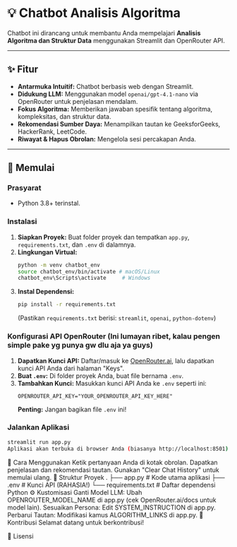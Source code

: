 # 💡 Chatbot Analisis Algoritma

Chatbot ini dirancang untuk membantu Anda mempelajari **Analisis Algoritma dan Struktur Data** menggunakan Streamlit dan OpenRouter API.

---

## ✨ Fitur

* **Antarmuka Intuitif:** Chatbot berbasis web dengan Streamlit.
* **Didukung LLM:** Menggunakan model `openai/gpt-4.1-nano` via OpenRouter untuk penjelasan mendalam.
* **Fokus Algoritma:** Memberikan jawaban spesifik tentang algoritma, kompleksitas, dan struktur data.
* **Rekomendasi Sumber Daya:** Menampilkan tautan ke GeeksforGeeks, HackerRank, LeetCode.
* **Riwayat & Hapus Obrolan:** Mengelola sesi percakapan Anda.

---

## 🚀 Memulai

### Prasyarat

* Python 3.8+ terinstal.

### Instalasi

1.  **Siapkan Proyek:** Buat folder proyek dan tempatkan `app.py`, `requirements.txt`, dan `.env` di dalamnya.
2.  **Lingkungan Virtual:**
    ```bash
    python -m venv chatbot_env
    source chatbot_env/bin/activate # macOS/Linux
    chatbot_env\Scripts\activate     # Windows
    ```
3.  **Instal Dependensi:**
    ```bash
    pip install -r requirements.txt
    ```
    (Pastikan `requirements.txt` berisi: `streamlit`, `openai`, `python-dotenv`)

### Konfigurasi API OpenRouter (Ini lumayan ribet, kalau pengen simple pake yg punya gw dlu aja ya guys)

1.  **Dapatkan Kunci API:** Daftar/masuk ke [OpenRouter.ai](https://openrouter.ai/), lalu dapatkan kunci API Anda dari halaman "Keys".
2.  **Buat `.env`:** Di folder proyek Anda, buat file bernama `.env`.
3.  **Tambahkan Kunci:** Masukkan kunci API Anda ke `.env` seperti ini:
    ```
    OPENROUTER_API_KEY="YOUR_OPENROUTER_API_KEY_HERE"
    ```
    **Penting:** Jangan bagikan file `.env` ini!

### Jalankan Aplikasi

```bash
streamlit run app.py
Aplikasi akan terbuka di browser Anda (biasanya http://localhost:8501).
```

🤖 Cara Menggunakan
Ketik pertanyaan Anda di kotak obrolan.
Dapatkan penjelasan dan rekomendasi tautan.
Gunakan "Clear Chat History" untuk memulai ulang.
📁 Struktur Proyek
.
├── app.py              # Kode utama aplikasi
├── .env                # Kunci API (RAHASIA!)
└── requirements.txt    # Daftar dependensi Python
⚙️ Kustomisasi
Ganti Model LLM: Ubah OPENROUTER_MODEL_NAME di app.py (cek OpenRouter.ai/docs untuk model lain).
Sesuaikan Persona: Edit SYSTEM_INSTRUCTION di app.py.
Perbarui Tautan: Modifikasi kamus ALGORITHM_LINKS di app.py.
🤝 Kontribusi
Selamat datang untuk berkontribusi!

📄 Lisensi